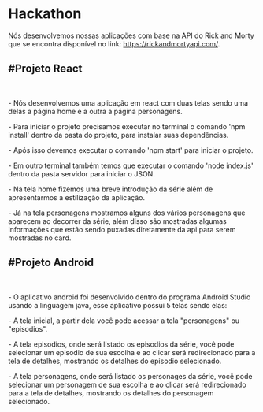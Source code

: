 # Hackathon 

Nós desenvolvemos nossas aplicações com base na API do Rick and Morty que se encontra disponível no link: https://rickandmortyapi.com/.

<h2>#Projeto React</h2>
  <br><p> - Nós desenvolvemos uma aplicação em react com duas telas sendo uma delas a página home e a outra a página personagens.</p>
      <p> - Para iniciar o projeto precisamos executar no terminal o comando 'npm install' dentro da pasta do projeto, para instalar suas dependências.</p>
      <p> - Após isso devemos executar o comando 'npm start' para iniciar o projeto.</p>
      <p> - Em outro terminal também temos que executar o comando 'node index.js' dentro da pasta servidor para iniciar o JSON.</p> 
      <p> - Na tela home fizemos uma breve introdução da série além de apresentarmos a estilização da aplicação.</p>
      <p> - Já na tela personagens mostramos alguns dos vários personagens que aparecem ao decorrer da série, além disso são mostradas algumas informações que estão sendo puxadas diretamente da api para serem mostradas no card.</p> 

<h2>#Projeto Android</h2>
   <br><p> - O aplicativo android foi desenvolvido dentro do programa Android Studio usando a linguagem java, esse aplicativo possui 5 telas sendo elas:</p>
       <p> - A tela inicial, a partir dela você pode acessar a tela "personagens" ou "episodios".</p>
       <p> - A tela episodios, onde será listado os episodios da série, você pode selecionar um episodio de sua escolha e ao clicar será redirecionado para a tela de detalhes, mostrando os detalhes do episodio selecionado.</p>
       <p> - A tela personagens, onde será listado os personages da série, você pode selecionar um personagem de sua escolha e ao clicar será redirecionado para a tela de detalhes, mostrando os detalhes do personagem selecionado.</p>
     
